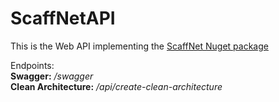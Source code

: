 # ScaffNetAPI

This is the Web API implementing the [ScaffNet Nuget package](https://www.nuget.org/packages/ScaffNet)

Endpoints:
<br>
**Swagger:**
_/swagger_
<br>
**Clean Architecture:**
  _/api/create-clean-architecture_
